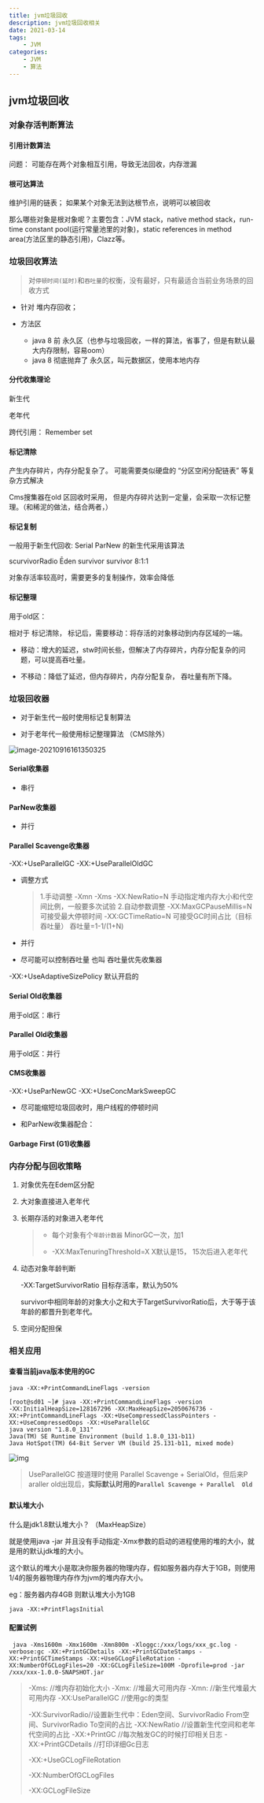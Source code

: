 ```yaml
---
title: jvm垃圾回收
description: jvm垃圾回收相关
date: 2021-03-14
tags:
    - JVM
categories:
    - JVM
    - 算法
---
```


## jvm垃圾回收


### 对象存活判断算法

#### 引用计数算法

问题： 可能存在两个对象相互引用，导致无法回收，内存泄漏



#### 根可达算法

维护引用的链表； 如果某个对象无法到达根节点，说明可以被回收

那么哪些对象是根对象呢？主要包含：JVM stack，native method stack，run-time constant pool(运行常量池里的对象)，static references in method area(方法区里的静态引用)，Clazz等。





### 垃圾回收算法

> 对`停顿时间(延时)`和`吞吐量`的权衡，没有最好，只有最适合当前业务场景的回收方式 

* 针对 堆内存回收；

* 方法区
  * java 8 前 永久区（也参与垃圾回收，一样的算法，省事了，但是有默认最大内存限制，容易oom）
  * java 8 彻底抛弃了 永久区，叫元数据区，使用本地内存

#### 分代收集理论

新生代

老年代

跨代引用： Remember set            

#### 标记清除

产生内存碎片，内存分配复杂了。 可能需要类似硬盘的  “分区空闲分配链表” 等复杂方式解决

Cms搜集器在old 区回收时采用， 但是内存碎片达到一定量，会采取一次标记整理。（和稀泥的做法，结合两者，）

#### 标记复制

一般用于新生代回收:  Serial  ParNew 的新生代采用该算法

scurvivorRadio Ēden survivor survivor 8:1:1

对象存活率较高时，需要更多的复制操作，效率会降低

#### 标记整理

用于old区：

相对于 标记清除， 标记后，需要移动：将存活的对象移动到内存区域的一端。

- 移动：增大的延迟，stw时间长些，但解决了内存碎片，内存分配复杂的问题，可以提高吞吐量。

- 不移动：降低了延迟，但内存碎片，内存分配复杂， 吞吐量有所下降。



### 垃圾回收器

* 对于新生代一般时使用标记复制算法

* 对于老年代一般使用标记整理算法 （CMS除外）

![image-20210916161350325](https://gitee.com/fengzhenbing/picgo/raw/master/image-20210916161350325.png)

#### Serial收集器

* 串行

#### ParNew收集器

* 并行

#### Parallel Scavenge收集器

-XX:+UseParallelGC
-XX:+UseParallelOldGC

* 调整方式

  > 1.手动调整
  > -Xmn
  > -Xms
  > -XX:NewRatio=N
  > 手动指定堆内存大小和代空间比例，一般要多次试验
  > 2.自动参数调整
  > -XX:MaxGCPauseMillis=N 可接受最大停顿时间
  > -XX:GCTimeRatio=N 可接受GC时间占比（目标吞吐量） 吞吐量=1-1/(1+N)

* 并行

* 尽可能可以控制吞吐量 也叫 吞吐量优先收集器

-XX:+UseAdaptiveSizePolicy 默认开启的



#### Serial Old收集器

用于old区：串行

#### Parallel Old收集器

用于old区：并行

#### CMS收集器

-XX:+UseParNewGC
-XX:+UseConcMarkSweepGC

* 尽可能缩短垃圾回收时，用户线程的停顿时间

* 和ParNew收集器配合：

#### Garbage First (G1)收集器



### 内存分配与回收策略

1. 对象优先在Edem区分配

2. 大对象直接进入老年代

3. 长期存活的对象进入老年代

   > * 每个对象有个`年龄计数器`  MinorGC一次，加1
   >
   > *  -XX:MaxTenuringThreshold=X X默认是15， 15次后进入老年代

4. 动态对象年龄判断

   -XX:TargetSurvivorRatio 目标存活率，默认为50%

   survivor中相同年龄的对象大小之和大于TargetSurvivorRatio后，大于等于该年龄的都晋升到老年代。

5. 空间分配担保

### 相关应用

#### 查看当前java版本使用的GC

`java -XX:+PrintCommandLineFlags -version`

```shell
[root@sd01 ~]# java -XX:+PrintCommandLineFlags -version
-XX:InitialHeapSize=128167296 -XX:MaxHeapSize=2050676736 -XX:+PrintCommandLineFlags -XX:+UseCompressedClassPointers -XX:+UseCompressedOops -XX:+UseParallelGC 
java version "1.8.0_131"
Java(TM) SE Runtime Environment (build 1.8.0_131-b11)
Java HotSpot(TM) 64-Bit Server VM (build 25.131-b11, mixed mode)
```

![img](https://gitee.com/fengzhenbing/picgo/raw/master/519126-20180623154635076-953076776.png)

> UseParallelGC 按道理时使用 Parallel Scavenge + SerialOld，但后来P araller old出现后，**实际默认时用的`Parallel Scavenge + Parallel  Old`**



### 

#### 默认堆大小

什么是jdk1.8默认堆大小？ （MaxHeapSize）

就是使用java -jar 并且没有手动指定-Xmx参数的启动的进程使用的堆的大小，就是用的默认jdk堆的大小。

这个默认的堆大小是取决你服务器的物理内存，假如服务器内存大于1GB，则使用1/4的服务器物理内存作为jvm的堆内存大小。

eg：服务器内存4GB 则默认堆大小为1GB



```shell
java -XX:+PrintFlagsInitial
```





 

#### **配置试例** 

```shell
 java -Xms1600m -Xmx1600m -Xmn800m -Xloggc:/xxx/logs/xxx_gc.log -verbose:gc -XX:+PrintGCDetails -XX:+PrintGCDateStamps -XX:+PrintGCTimeStamps -XX:+UseGCLogFileRotation -XX:NumberOfGCLogFiles=20 -XX:GCLogFileSize=100M -Dprofile=prod -jar /xxx/xxx-1.0.0-SNAPSHOT.jar
```

> -Xms: //堆内存初始化大小
> -Xmx: //堆最大可用内存
> -Xmn: //新生代堆最大可用内存
> -XX:UseParallelGC //使用gc的类型
>
> -XX:SurvivorRadio//设置新生代中：Eden空间、SurvivorRadio From空间、SurvivorRadio To空间的占比
> -XX:NewRatio //设置新生代空间和老年代空间的占比
> -XX:+PrintGC //每次触发GC的时候打印相关日志
> -XX:+PrintGCDetails //打印详细Gc日志
>
> -XX:+UseGCLogFileRotation 
>
> -XX:NumberOfGCLogFiles
>
> -XX:GCLogFileSize






